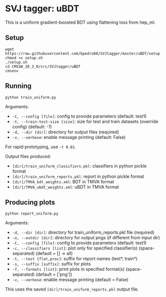 # SVJ tagger: uBDT

This is a uniform gradient-boosted BDT using flattening loss from hep_ml.

## Setup

```
wget https://raw.githubusercontent.com/kpedro88/SVJtagger/master/uBDT/setup.sh
chmod +x setup.sh
./setup.sh
cd CMSSW_10_3_0/src/SVJtagger/uBDT
cmsenv
```

## Running

```
python train_uniform.py
```

Arguments:
* `-C, --config [file]`: config to provide parameters (default: test1)
* `-t, --train-test-size [size]`: size for test and train datasets (override config) (default: -1)
* `-d, --dir [dir]`: directory for output files (required)
* `-v, --verbose`: enable message printing (default: False)

For rapid prototyping, use `-t 0.01`.

Output files produced:
* `[dir]/train_uniform_classifiers.pkl`: classifiers in python pickle format
* `[dir]/train_uniform_reports.pkl`: report in python pickle format
* `[dir]/TMVA_bdt_weights.xml`: BDT in TMVA format
* `[dir]/TMVA_ubdt_weights.xml`: uBDT in TMVA format

## Producing plots

```
python report_uniform.py
```

Arguments:
* `-d, --dir [dir]`: directory for train_uniform_reports.pkl file (required)
* `-o, --outdir [dir]`: directory for output pngs (if different from input dir)
* `-C, --config [file]`: config to provide parameters (default: test1)
* `-c, --classifiers [list]`: plot only for specified classifier(s) (space-separated) (default = [] -> all)
* `-t, --test {flat,proc}`: suffix for report names (test*, train*)
* `-s, --suffix [suffix]`: suffix for plots
* `-f, --formats [list]`: print plots in specified format(s) (space-separated) (default = ['png'])
* `-v, --verbose`: enable message printing (default = False)

This uses the saved `[dir]/train_uniform_reports.pkl` output file.
